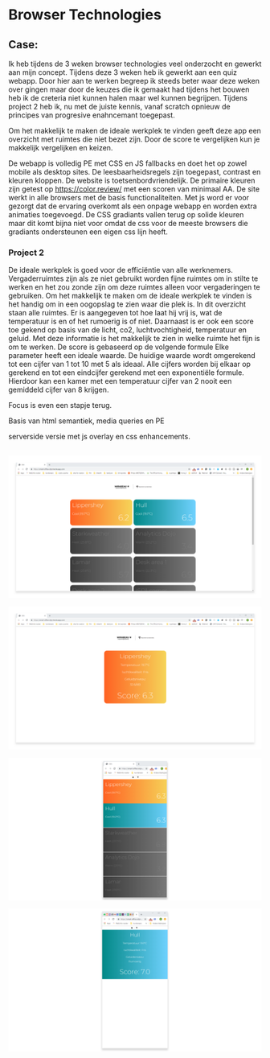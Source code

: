 # Browser Technologies

## Case:
Ik heb tijdens de 3 weken browser technologies veel onderzocht en gewerkt aan mijn concept. Tijdens deze 3 weken heb ik gewerkt aan een quiz webapp. Door hier aan te werken begreep ik steeds beter waar deze weken over gingen maar door de keuzes die ik gemaakt had tijdens het bouwen heb ik de creteria niet kunnen halen maar wel kunnen begrijpen. Tijdens project 2 heb ik, nu met de juiste kennis, vanaf scratch opnieuw de principes van progresive enahncemant toegepast. 

Om het makkelijk te maken de ideale werkplek te vinden geeft deze app een overzicht met ruimtes die niet bezet zijn. Door de score te vergelijken kun je makkelijk vergelijken en keizen.

De webapp is volledig PE met CSS en JS fallbacks en doet het op zowel mobile als desktop sites.
De leesbaarheidsregels zijn toegepast, contrast en kleuren kloppen. De website is toetsenbordvriendelijk. De primaire kleuren zijn getest op https://color.review/ met een scoren van minimaal AA. De site werkt in alle browsers met de basis functionaliteiten. Met js word er voor gezorgt dat de ervaring overkomt als een onpage webapp en worden extra animaties toegevoegd. De CSS gradiants vallen terug op solide kleuren maar dit komt bijna niet voor omdat de css voor de meeste browsers die gradiants ondersteunen een eigen css lijn heeft. 

### Project 2
De ideale werkplek is goed voor de efficiëntie van alle werknemers. Vergaderruimtes zijn als ze niet gebruikt worden fijne ruimtes om in stilte te werken en het zou zonde zijn om deze ruimtes alleen voor vergaderingen te gebruiken. Om het makkelijk te maken om de ideale werkplek te vinden is het handig om in een oogopslag te zien waar die plek is. In dit overzicht staan alle ruimtes. Er is aangegeven tot hoe laat hij vrij is, wat de temperatuur is en of het rumoerig is of niet. Daarnaast is er ook een score toe gekend op basis van de licht, co2, luchtvochtigheid, temperatuur en geluid. Met deze informatie is het makkelijk te zien in welke ruimte het fijn is om te werken. De score is gebaseerd op de volgende formule Elke parameter heeft een ideale waarde. De huidige waarde wordt omgerekend tot een cijfer van 1 tot 10 met 5 als ideaal. Alle cijfers worden bij elkaar op gerekend en tot een eindcijfer gerekend met een exponentiële formule. Hierdoor kan een kamer met een temperatuur cijfer van 2 nooit een gemiddeld cijfer van 8 krijgen.

Focus is even een stapje terug.

Basis van html semantiek, media queries en PE

serverside versie met js overlay en css enhancements.

## 

![Fullscreen Site](screen1.png)

![detail fullscreen Site](screen2.png)

![mobile Site](screen3.png)

![detail mobile Site](screen4.png)








